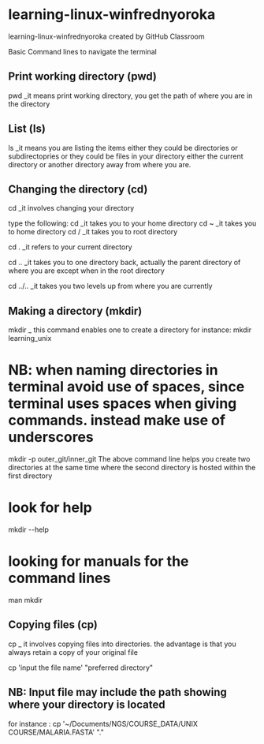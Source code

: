 # learning-linux-winfrednyoroka
learning-linux-winfrednyoroka created by GitHub Classroom

Basic Command lines to navigate the terminal


## Print working directory (pwd)

pwd _it means print working directory, you get the path of where you are in the directory


## List (ls)
ls _it means you are listing the items either they could be directories or subdirectopries or they could be files in your directory either the current directory or another directory away from where you are.

## Changing the directory (cd)

cd _it involves changing your directory 

type the following:
cd  _it takes you to your home directory
cd ~ _it takes you to home directory
cd / _it takes you to root directory

cd . _it refers to your current directory

cd .. _it takes you to one directory back, actually the parent directory of where you are except when in the root directory


cd ../.. _it takes you two levels up from where you are currently

## Making a directory (mkdir)
mkdir _ this command enables one to create a directory
for instance: mkdir learning_unix
# NB: when naming directories in terminal avoid use of spaces, since terminal uses spaces when giving commands. instead make use of underscores

mkdir -p outer_git/inner_git
The above command line helps you create two directories at the same time where the second directory is hosted within the first directory
# look for help
mkdir --help
# looking for manuals for the command lines
man mkdir


## Copying files (cp)

cp _ it involves copying files into directories. the advantage is that you always retain a copy of your original file

cp 'input the file name' "preferred directory"
## NB: Input file may include the path showing where your directory is located
for instance : cp '~/Documents/NGS/COURSE_DATA/UNIX COURSE/MALARIA.FASTA' "."
